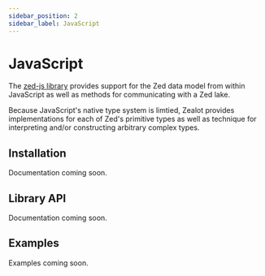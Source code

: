```yaml
---
sidebar_position: 2
sidebar_label: JavaScript
---
```


# JavaScript

The [zed-js library](https://github.com/brimdata/zealot/tree/main/packages/zed-js)
provides support for the Zed data model from within
JavaScript as well as methods for communicating with a Zed lake.

Because JavaScript's native type system is limtied, Zealot provides
implementations for each of Zed's primitive types as well as
technique for interpreting and/or constructing arbitrary complex types.

## Installation

Documentation coming soon.

## Library API

Documentation coming soon.

## Examples

Examples coming soon.
